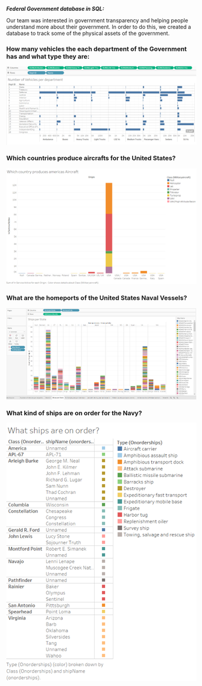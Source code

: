 

***Federal Government database in SQL:***

Our team was interested in government transparency and helping people understand more about their government.
In order to do this, we created a database to track some of the physical assets of the government.

### How many vehicles the each department of the Government has and what type they are:

<img src="images/fleetDept.PNG?raw=true"/>


### Which countries produce aircrafts for the United States?


<img src="images/Countrtcraft.PNG?raw=true"/>


### What are the homeports of the United States Naval Vessels?

<img src="images/shipPort.png?raw=true"/>

### What kind of ships are on order for the Navy?


<img src="images/Onorder.png?raw=true"/>
